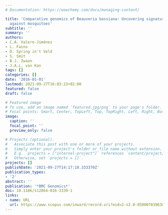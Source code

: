 ```yaml
---
# Documentation: https://wowchemy.com/docs/managing-content/

title: 'Comparative genomics of Beauveria bassiana: Uncovering signatures of virulence
  against mosquitoes'
subtitle: ''
summary: ''
authors:
- C.A. Valero-Jiménez
- L. Faino
- D. Spring in't Veld
- S. Smit
- B.J. Zwaan
- J.A.L. van Kan
tags: []
categories: []
date: '2016-01-01'
lastmod: 2021-09-27T16:03:23+02:00
featured: false
draft: false

# Featured image
# To use, add an image named `featured.jpg/png` to your page's folder.
# Focal points: Smart, Center, TopLeft, Top, TopRight, Left, Right, BottomLeft, Bottom, BottomRight.
image:
  caption: ''
  focal_point: ''
  preview_only: false

# Projects (optional).
#   Associate this post with one or more of your projects.
#   Simply enter your project's folder or file name without extension.
#   E.g. `projects = ["internal-project"]` references `content/project/deep-learning/index.md`.
#   Otherwise, set `projects = []`.
projects: []
publishDate: '2021-09-27T14:17:18.333370Z'
publication_types:
- '2'
abstract: ''
publication: '*BMC Genomics*'
doi: 10.1186/s12864-016-3339-1
links:
- name: URL
  url: https://www.scopus.com/inward/record.uri?eid=2-s2.0-85000783963&doi=10.1186%2fs12864-016-3339-1&partnerID=40&md5=1cfdf982b786739725ef79d5de56c941
---
```

